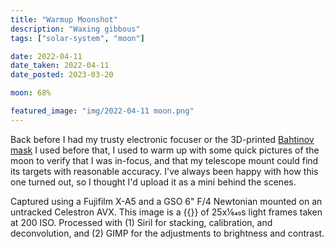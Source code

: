 ```yaml
---
title: "Warmup Moonshot"
description: "Waxing gibbous"
tags: ["solar-system", "moon"]

date: 2022-04-11
date_taken: 2022-04-11
date_posted: 2023-03-20

moon: 68%

featured_image: "img/2022-04-11 moon.png"
---
```


Back before I had my trusty electronic focuser or the 3D-printed [Bahtinov mask](https://en.wikipedia.org/wiki/Bahtinov_mask) I used before that, I used to warm up with some quick pictures of the moon to verify that I was in-focus, and that my telescope mount could find its targets with reasonable accuracy. I've always been happy with how this one turned out, so I thought I'd upload it as a mini behind the scenes.

Captured using a Fujifilm X-A5 and a GSO 6" F/4 Newtonian mounted on an untracked Celestron AVX. This image is a {{<def stack />}} of 25x1&frasl;640s light frames taken at 200 ISO. Processed with (1) Siril for stacking, calibration, and deconvolution, and (2) GIMP for the adjustments to brightness and contrast.
